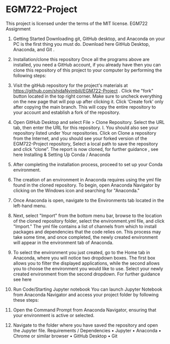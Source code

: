 # EGM722-Project
This project is licensed under the terms of the MIT license.
EGM722 Assignment
1. Getting Started 
Downloading git, GitHub desktop, and Anaconda on your PC is the first thing you must do. Download here GitHub Desktop, Anaconda, and Git .
2. Installation/clone this repository
Once all the programs above are installed, you need a GitHub account, if you already have then you can clone this repository of this project to your computer by performing the following steps:

1.	Visit the gitHub repository for the project's materials at https://github.com/shidaNyimbili/EGM722-Project . Click the "fork" button located in the top right corner.
Make sure to uncheck everything on the new page that will pop up after clicking it. Click ‘Create fork’ only after copying the main branch. This will copy the entire repository to your account and establish a fork of the repository.
2.	Open GitHub Desktop and select File > Clone Repository. Select the URL tab, then enter the URL for this repository.
I.	You should also see your repository listed under Your repositories. Click on Clone a repository from the Internet, and you should see your forked version of the EGM722-Project repository, Select a local path to save the repository and click “clone”. The report is now cloned, for further guidance , see here
Installing & Setting Up Conda / Anaconda
1.	After completing the installation process, proceed to set up your Conda environment.
2.	The creation of an environment in Anaconda requires using the yml file found in the cloned repository. To begin, open Anaconda Navigator by clicking on the Windows icon and searching for "Anaconda."
3.	Once Anaconda is open, navigate to the Environments tab located in the left-hand menu.
4.	Next, select "Import" from the bottom menu bar, browse to the location of the cloned repository folder, select the environment.yml file, and click "Import." The yml file contains a list of channels from which to install packages and dependencies that the code relies on. This process may take some time, and once completed, the newly created environment will appear in the environment tab of Anaconda.
5.	To select the environment you just created, go to the Home tab in Anaconda, where you will notice two dropdown boxes. The first box allows you to filter the displayed applications, while the second allows you to choose the environment you would like to use. Select your newly created environment from the second dropdown.
For further guidance see here

4. Run Code/Starting Jupyter notebook
You can launch Jupyter Notebook from Anaconda Navigator and access your project folder by following these steps:
1. Open the Command Prompt from Anaconda Navigator, ensuring that your environment is active or selected.
2. Navigate to the folder where you have saved the repository and open the Jupyter file.
Requirements / Dependencies
•	Jupyter
•	Anaconda
•	Chrome or similar browser
•	GitHub Desktop
•	Git

